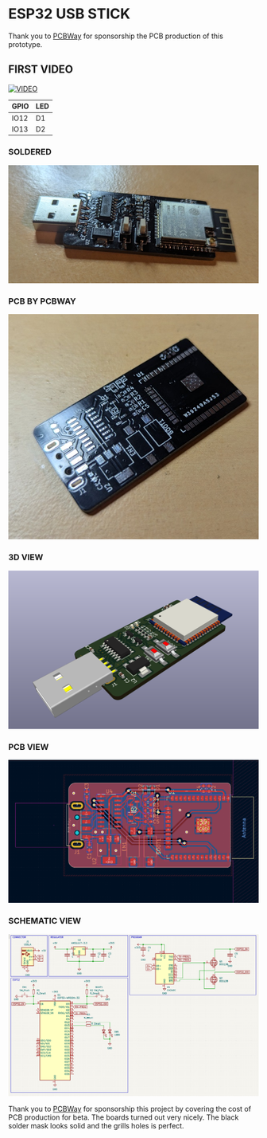 # ESP32 USB STICK

Thank you to [PCBWay](https://www.pcbway.com/) for sponsorship the PCB production of this prototype.

## FIRST VIDEO
[![VIDEO](https://img.youtube.com/vi/jlbQPXkQsWg/0.jpg)](https://www.youtube.com/shorts/jlbQPXkQsWg)

| GPIO  | LED |
| ------------- | ------------- |
| IO12  | D1  |
| IO13  | D2  |

### SOLDERED
![soldered](real.jpg)

### PCB BY PCBWAY
![pcbway](pcbway.jpg)

### 3D VIEW
![3d](3d.png)

### PCB VIEW
![pcb](pcb.png)

### SCHEMATIC VIEW
![schematic](schematic.png)

Thank you to [PCBWay](https://www.pcbway.com/) for sponsorship this project by covering the cost of PCB production for beta. The boards turned out very nicely. The black solder mask looks solid and the grills holes is perfect.